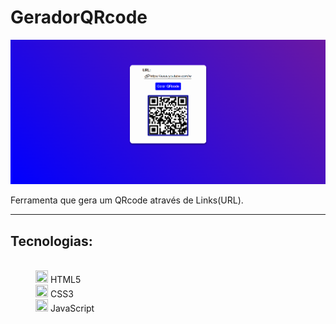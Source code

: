 # GeradorQRcode
 
<img src="./src/GeradorQRcode.png">
 
<p>
 Ferramenta que gera um QRcode através de Links(URL).
</p>

<hr>

<dl>
 <dt><h2>Tecnologias:</h2></dt><br>
  <dd><img width=20px height=20px src='https://cdn.icon-icons.com/icons2/2107/PNG/512/file_type_html_icon_130541.png'> HTML5</dd>
  <dd><img width=20px height=20px src='https://icones.pro/wp-content/uploads/2022/08/css3.png'> CSS3</dd>
  <dd><img width=20px height=20px src='https://pcodinomebzero.neocities.org/Imagens/javascript1.png'> JavaScript</dd>
</dl>
